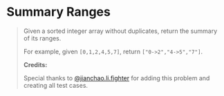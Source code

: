 # Summary Ranges

> Given a sorted integer array without duplicates, return the summary of its ranges.
> 
> For example, given `[0,1,2,4,5,7]`, return `["0->2","4->5","7"]`.
> 
> **Credits:**
> 
> Special thanks to [@jianchao.li.fighter](https://leetcode.com/discuss/user/jianchao.li.fighter) for adding this problem and creating all test cases.
